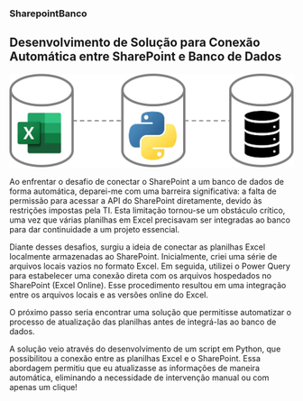 ### SharepointBanco
## Desenvolvimento de Solução para Conexão Automática entre SharePoint e Banco de Dados

![Solução Sharepoint para Banco](https://github.com/ricardoassantana/SharepointBanco/blob/main/Imagem_conexao.png)


Ao enfrentar o desafio de conectar o SharePoint a um banco de dados de forma automática, deparei-me com uma barreira significativa: a falta de permissão para acessar a API do SharePoint diretamente, devido às restrições impostas pela TI. Esta limitação tornou-se um obstáculo crítico, uma vez que várias planilhas em Excel precisavam ser integradas ao banco para dar continuidade a um projeto essencial.

Diante desses desafios, surgiu a ideia de conectar as planilhas Excel localmente armazenadas ao SharePoint. Inicialmente, criei uma série de arquivos locais vazios no formato Excel. Em seguida, utilizei o Power Query para estabelecer uma conexão direta com os arquivos hospedados no SharePoint (Excel Online). Esse procedimento resultou em uma integração entre os arquivos locais e as versões online do Excel. 

O próximo passo seria encontrar uma solução que permitisse automatizar o processo de atualização das planilhas antes de integrá-las ao banco de dados.

A solução veio através do desenvolvimento de um script em Python, que possibilitou a conexão entre as planilhas Excel e o SharePoint. Essa abordagem permitiu que eu atualizasse as informações de maneira automática, eliminando a necessidade de intervenção manual ou com apenas um clique!
